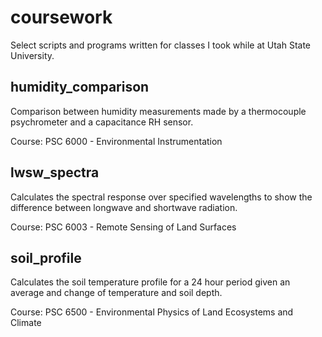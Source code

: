 # coursework

Select scripts and programs written for classes I took while at Utah State University.

## humidity_comparison

Comparison between humidity measurements made by a thermocouple psychrometer and a capacitance
RH sensor.

Course: PSC 6000 - Environmental Instrumentation

## lwsw_spectra

Calculates the spectral response over specified wavelengths to show the difference between longwave and shortwave radiation.

Course: PSC 6003 - Remote Sensing of Land Surfaces

## soil_profile

Calculates the soil temperature profile for a 24 hour period given an average and change of
temperature and soil depth.

Course: PSC 6500 - Environmental Physics of Land Ecosystems and Climate
